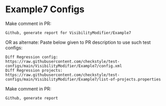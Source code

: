 # Example7 Configs
Make comment in PR:
```
Github, generate report for VisibilityModifier/Example7
```
OR as alternate:
Paste below given to PR description to use such test configs:
```
Diff Regression config: https://raw.githubusercontent.com/checkstyle/test-configs/main/VisibilityModifier/Example7/config.xml
Diff Regression projects: https://raw.githubusercontent.com/checkstyle/test-configs/main/VisibilityModifier/Example7/list-of-projects.properties
```
Make comment in PR:
```
Github, generate report
```
